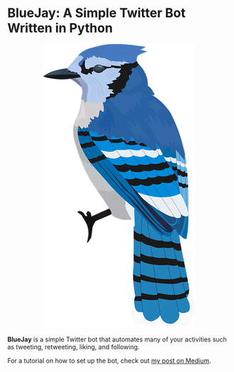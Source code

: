 # BlueJay: A Simple Twitter Bot Written in Python

<p align="center">
  <img src="bluejay.png">
</p>

**BlueJay** is a simple Twitter bot that automates many of your activities such as tweeting, retweeting, liking, and following.

For a tutorial on how to set up the bot, check out [my post on Medium](https://medium.com/swlh/bluejay-a-simple-twitter-bot-written-in-python-6943925e0c24).
